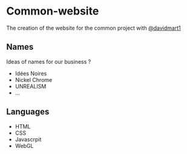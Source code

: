 # Common-website
The creation of the website for the common project with <a href="https://github.com/davidmart1">@davidmart1</a>

## Names
Ideas of names for our business ?
<ul>
	<li>Idées Noires</li>
	<li>Nickel Chrome</li>
	<li>UNREALISM</li>
	<li>...</li>
</ul>

## Languages
<ul>
	<li>HTML</li>
	<li>CSS</li>
	<li>Javascrpit</li>
	<li>WebGL</li>
</ul>
